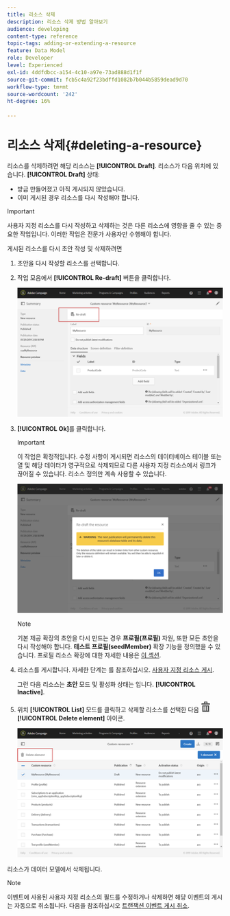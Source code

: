 ```yaml
---
title: 리소스 삭제
description: 리소스 삭제 방법 알아보기
audience: developing
content-type: reference
topic-tags: adding-or-extending-a-resource
feature: Data Model
role: Developer
level: Experienced
exl-id: 4ddfdbcc-a154-4c10-a97e-73ad888d1f1f
source-git-commit: fcb5c4a92f23bdffd1082b7b044b5859dead9d70
workflow-type: tm+mt
source-wordcount: '242'
ht-degree: 16%

---
```


# 리소스 삭제{#deleting-a-resource}

리소스를 삭제하려면 해당 리소스는 **[!UICONTROL Draft]**. 리소스가 다음 위치에 있습니다. **[!UICONTROL Draft]** 상태:

* 방금 만들어졌고 아직 게시되지 않았습니다.
* 이미 게시된 경우 리소스를 다시 작성해야 합니다.

>[!IMPORTANT]
>
>사용자 지정 리소스를 다시 작성하고 삭제하는 것은 다른 리소스에 영향을 줄 수 있는 중요한 작업입니다. 이러한 작업은 전문가 사용자만 수행해야 합니다.

게시된 리소스를 다시 초안 작성 및 삭제하려면

1. 초안을 다시 작성할 리소스를 선택합니다.
1. 작업 모음에서 **[!UICONTROL Re-draft]** 버튼을 클릭합니다.

   ![](assets/schema_extension_uc26.png)

1. **[!UICONTROL Ok]**&#x200B;를 클릭합니다.

   >[!IMPORTANT]
   >
   >이 작업은 확정적입니다. 수정 사항이 게시되면 리소스의 데이터베이스 테이블 또는 열 및 해당 데이터가 영구적으로 삭제되므로 다른 사용자 지정 리소스에서 링크가 끊어질 수 있습니다. 리소스 정의만 계속 사용할 수 있습니다.

   ![](assets/schema_extension_uc27.png)

   >[!NOTE]
   >
   >기본 제공 확장의 초안을 다시 만드는 경우 **프로필(프로필)** 자원, 또한 모든 초안을 다시 작성해야 합니다. **테스트 프로필(seedMember)** 확장 기능을 정의했을 수 있습니다. 프로필 리소스 확장에 대한 자세한 내용은 [이 섹션](../../developing/using/extending-the-profile-resource-with-a-new-field.md).

1. 리소스를 게시합니다. 자세한 단계는 를 참조하십시오. [사용자 지정 리소스 게시](../../developing/using/updating-the-database-structure.md#publishing-a-custom-resource).

   그런 다음 리소스는 **초안** 모드 및 활성화 상태는 입니다. **[!UICONTROL Inactive]**.

1. 위치 **[!UICONTROL List]** 모드를 클릭하고 삭제할 리소스를 선택한 다음 ![](assets/delete_darkgrey-24px.png) **[!UICONTROL Delete element]** 아이콘.

   ![](assets/schema_extension_uc28.png)

리소스가 데이터 모델에서 삭제됩니다.

>[!NOTE]
>
>이벤트에 사용된 사용자 지정 리소스의 필드를 수정하거나 삭제하면 해당 이벤트의 게시는 자동으로 취소됩니다. 다음을 참조하십시오 [트랜잭션 이벤트 게시 취소](../../channels/using/publishing-transactional-event.md#unpublishing-an-event).
